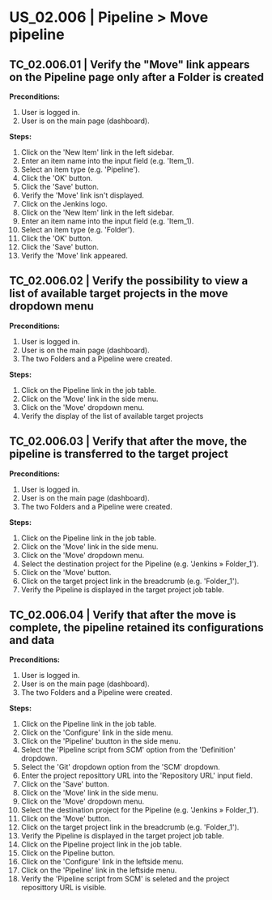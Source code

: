 # US_02.006 | Pipeline > Move pipeline

## TC_02.006.01 | Verify the "Move" link appears on the Pipeline page only after a Folder is created
**Preconditions:**
1. User is logged in.
2. User is on the main page (dashboard).

**Steps:**
1. Click on the 'New Item' link in the left sidebar.
2. Enter an item name into the input field (e.g. 'Item_1).
3. Select an item type (e.g. 'Pipeline').
4. Click the 'OK' button.
5. Click the 'Save' button.
6. Verify the 'Move' link isn't displayed.
7. Click on the Jenkins logo.
8. Click on the 'New Item' link in the left sidebar.
9. Enter an item name into the input field (e.g. 'Item_1).
10. Select an item type (e.g. 'Folder').
11. Click the 'OK' button.
12. Click the 'Save' button.
13. Verify the 'Move' link appeared.




## TC_02.006.02 | Verify the possibility to view a list of available target projects in the move dropdown menu
**Preconditions:**
1. User is logged in.
2. User is on the main page (dashboard).
3. The two Folders and a Pipeline were created.

**Steps:**
1. Click on the Pipeline link in the job table.
2. Click on the 'Move' link in the side menu.
3. Click on the 'Move' dropdown menu.
4. Verify the display of the list of available target projects




## TC_02.006.03 | Verify that after the move, the pipeline is transferred to the target project
**Preconditions:**
1. User is logged in.
2. User is on the main page (dashboard).
3. The two Folders and a Pipeline were created.

**Steps:**
1. Click on the Pipeline link in the job table.
2. Click on the 'Move' link in the side menu.
3. Click on the 'Move' dropdown menu.
4. Select the destination project for the Pipeline (e.g. 'Jenkins » Folder_1').
5. Click on the 'Move' button.
6. Click on the target project link in the breadcrumb (e.g. 'Folder_1').
7. Verify the Pipeline is displayed in the target project job table.




## TC_02.006.04 | Verify that after the move is complete, the pipeline retained its configurations and data
**Preconditions:**
1. User is logged in.
2. User is on the main page (dashboard).
3. The two Folders and a Pipeline were created.

**Steps:**
1. Click on the Pipeline link in the job table.
2. Click on the 'Configure' link in the side menu.
3. Click on the 'Pipeline' buutton in the side menu.
4. Select the 'Pipeline script from SCM' option from the 'Definition' dropdown.
5. Select the 'Git' dropdown option from the 'SCM' dropdown.
6. Enter the project reposittory URL into the 'Repository URL' input field.
7. Click on the 'Save' button.
8. Click on the 'Move' link in the side menu.
9. Click on the 'Move' dropdown menu.
10. Select the destination project for the Pipeline (e.g. 'Jenkins » Folder_1').
11. Click on the 'Move' button.
12. Click on the target project link in the breadcrumb (e.g. 'Folder_1').
13. Verify the Pipeline is displayed in the target project job table.
14. Click on the Pipeline project link in the job table.
15. Click on the Pipeline button.
16. Click on the 'Configure' link in the leftside menu.
17. Click on the 'Pipeline' link in the leftside menu.
18. Verify the 'Pipeline script from SCM' is seleted and the project reposittory URL is visible.